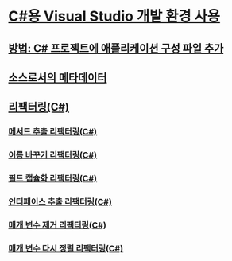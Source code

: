 # [C#용 Visual Studio 개발 환경 사용](using-the-visual-studio-development-environment-for-csharp.md)
## [방법: C# 프로젝트에 애플리케이션 구성 파일 추가](how-to-add-an-application-configuration-file-to-a-csharp-project.md)
## [소스로서의 메타데이터](metadata-as-source.md)
## [리팩터링(C#)](refactoring-csharp.md)
### [메서드 추출 리팩터링(C#)](extract-method-refactoring-csharp.md)
### [이름 바꾸기 리팩터링(C#)](rename-refactoring-csharp.md)
### [필드 캡슐화 리팩터링(C#)](encapsulate-field-refactoring-csharp.md)
### [인터페이스 추출 리팩터링(C#)](extract-interface-refactoring-csharp.md)
### [매개 변수 제거 리팩터링(C#)](remove-parameters-refactoring-csharp.md)
### [매개 변수 다시 정렬 리팩터링(C#)](reorder-parameters-refactoring-csharp.md)

